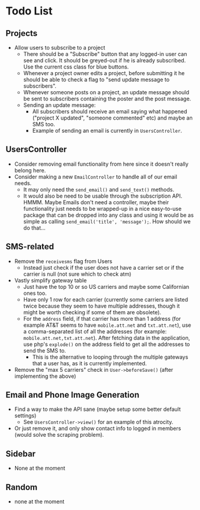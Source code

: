 Todo List
=========

Projects
--------

- Allow users to subscribe to a project
	- There should be a "Subscribe" button that any logged-in user can see and click. It should be greyed-out if he is already subscribed. Use the current css class for blue buttons.
	- Whenever a project owner edits a project, before submitting it he should be able to check a flag to "send update message to subscribers".
	- Whenever someone posts on a project, an update message should be sent to subscribers containing the poster and the post message.
	- Sending an update message:
		- All subscribers should receive an email saying what happened ("project X updated", "someone commented" etc) and maybe an SMS too.
		- Example of sending an email is currently in `UsersController`.


UsersController
---------------

- Consider removing email functionality from here since it doesn't really belong here.
- Consider making a new `EmailController` to handle all of our email needs.
	- It may only need the `send_email()` and `send_text()` methods.
	- It would also be need to be usable through the subscription API. HMMM. Maybe Emails don't need a controller, maybe their functionality just needs to be wrapped-up in a nice easy-to-use package that can be dropped into any class and using it would be as simple as calling `send_email('title', 'message');`. How should we do that...


SMS-related
-----------

- Remove the `receivesms` flag from Users
	- Instead just check if the user does not have a carrier set or if the carrier is null (not sure which to check atm)
- Vastly simplify gateway table
	- Just have the top 10 or so US carriers and maybe some Californian ones too.
	- Have only 1 row for each carrier (currently some carriers are listed twice because they seem to have multiple addresses, though it might be worth checking if some of them are obsolete).
	- For the `address` field, if that carrier has more than 1 address (for example AT&T seems to have `mobile.att.net` and `txt.att.net`), use a comma-separated list of all the addresses (for example: `mobile.att.net,txt.att.net`). After fetching data in the application, use php's `explode()` on the address field to get all the addresses to send the SMS to.
		- This is the alternative to looping through the multiple gateways that a user has, as it is currently implemented.
- Remove the "max 5 carriers" check in `User->beforeSave()` (after implementing the above)


Email and Phone Image Generation
--------------------------------

- Find a way to make the API sane (maybe setup some better default settings)
	- See `UsersController->view()` for an example of this atrocity.
- Or just remove it, and only show contact info to logged in members (would solve the scraping problem).


Sidebar
-------

- None at the moment


Random
------
- none at the moment

